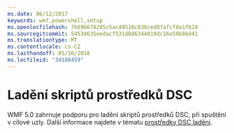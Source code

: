 ```yaml
---
ms.date: 06/12/2017
keywords: wmf,powershell,setup
ms.openlocfilehash: 76696678295c5ac49516c830ced87afcf0a1fb10
ms.sourcegitcommit: 54534635eedacf531d8d6344019dc16a50b8b441
ms.translationtype: MT
ms.contentlocale: cs-CZ
ms.lasthandoff: 05/16/2018
ms.locfileid: "34188459"
---
```

# <a name="dsc-resource-script-debugging"></a>Ladění skriptů prostředků DSC

WMF 5.0 zahrnuje podporu pro ladění skriptů prostředků DSC, při spuštění v cílové uzly.
Další informace najdete v tématu [prostředky DSC ladění](https://msdn.microsoft.com/powershell/dsc/debugresource).
